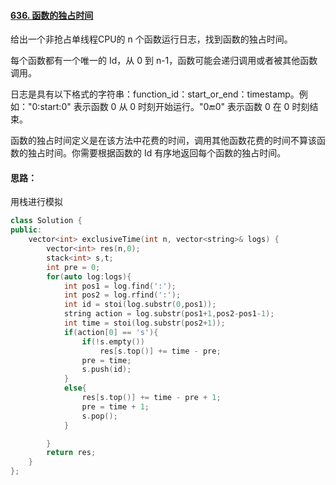 #### [636. 函数的独占时间](https://leetcode-cn.com/problems/exclusive-time-of-functions/)

给出一个非抢占单线程CPU的 n 个函数运行日志，找到函数的独占时间。

每个函数都有一个唯一的 Id，从 0 到 n-1，函数可能会递归调用或者被其他函数调用。

日志是具有以下格式的字符串：function_id：start_or_end：timestamp。例如："0:start:0" 表示函数 0 从 0 时刻开始运行。"0:end:0" 表示函数 0 在 0 时刻结束。

函数的独占时间定义是在该方法中花费的时间，调用其他函数花费的时间不算该函数的独占时间。你需要根据函数的 Id 有序地返回每个函数的独占时间。

#### 思路：

用栈进行模拟

```cpp
class Solution {
public:
    vector<int> exclusiveTime(int n, vector<string>& logs) {
        vector<int> res(n,0);
        stack<int> s,t;
        int pre = 0;
        for(auto log:logs){
            int pos1 = log.find(':');
            int pos2 = log.rfind(':');
            int id = stoi(log.substr(0,pos1));
            string action = log.substr(pos1+1,pos2-pos1-1);
            int time = stoi(log.substr(pos2+1));
            if(action[0] == 's'){
                if(!s.empty())
                    res[s.top()] += time - pre;
                pre = time;
                s.push(id);
            }
            else{
                res[s.top()] += time - pre + 1;
                pre = time + 1;
                s.pop();
            }

        }
        return res;
    }
};
```

